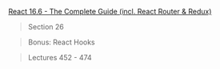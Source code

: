 [React 16.6 - The Complete Guide (incl. React Router & Redux)](https://www.udemy.com/react-the-complete-guide-incl-redux/)

> Section 26

> Bonus: React Hooks

> Lectures 452 - 474